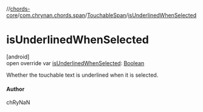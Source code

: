 //[chords-core](../../../index.md)/[com.chrynan.chords.span](../index.md)/[TouchableSpan](index.md)/[isUnderlinedWhenSelected](is-underlined-when-selected.md)

# isUnderlinedWhenSelected

[android]\
open override var [isUnderlinedWhenSelected](is-underlined-when-selected.md): [Boolean](https://kotlinlang.org/api/latest/jvm/stdlib/kotlin/-boolean/index.html)

Whether the touchable text is underlined when it is selected.

#### Author

chRyNaN
